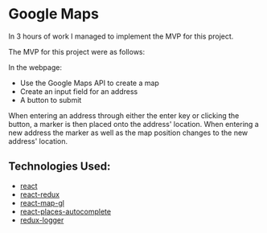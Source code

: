 # Google Maps 

In 3 hours of work I managed to implement the MVP for this project.

The MVP for this project were as follows:

In the webpage: 
- Use the Google Maps API to create a map
- Create an input field for an address
- A button to submit

When entering an address through either the enter key or clicking the button, a marker is then placed onto the address' location.
When entering a new address the marker as well as the map position changes to the new address' location. 



## Technologies Used:

- [react](https://reactjs.org/)
- [react-redux](https://github.com/reactjs/react-redux)
- [react-map-gl](https://github.com/uber/react-map-gl)
- [react-places-autocomplete](https://github.com/kenny-hibino/react-places-autocomplete)
- [redux-logger](https://github.com/evgenyrodionov/redux-logger)
